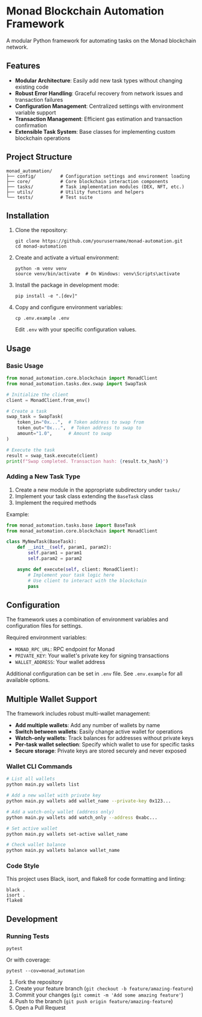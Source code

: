 # Monad Blockchain Automation Framework

A modular Python framework for automating tasks on the Monad blockchain network.

## Features

- **Modular Architecture**: Easily add new task types without changing existing code
- **Robust Error Handling**: Graceful recovery from network issues and transaction failures
- **Configuration Management**: Centralized settings with environment variable support
- **Transaction Management**: Efficient gas estimation and transaction confirmation
- **Extensible Task System**: Base classes for implementing custom blockchain operations

## Project Structure

```
monad_automation/
├── config/         # Configuration settings and environment loading
├── core/           # Core blockchain interaction components
├── tasks/          # Task implementation modules (DEX, NFT, etc.)
├── utils/          # Utility functions and helpers
└── tests/          # Test suite
```

## Installation

1. Clone the repository:

   ```
   git clone https://github.com/yourusername/monad-automation.git
   cd monad-automation
   ```

2. Create and activate a virtual environment:

   ```
   python -m venv venv
   source venv/bin/activate  # On Windows: venv\Scripts\activate
   ```

3. Install the package in development mode:

   ```
   pip install -e ".[dev]"
   ```

4. Copy and configure environment variables:
   ```
   cp .env.example .env
   ```
   Edit `.env` with your specific configuration values.

## Usage

### Basic Usage

```python
from monad_automation.core.blockchain import MonadClient
from monad_automation.tasks.dex.swap import SwapTask

# Initialize the client
client = MonadClient.from_env()

# Create a task
swap_task = SwapTask(
    token_in="0x...",  # Token address to swap from
    token_out="0x...",  # Token address to swap to
    amount="1.0",      # Amount to swap
)

# Execute the task
result = swap_task.execute(client)
print(f"Swap completed. Transaction hash: {result.tx_hash}")
```

### Adding a New Task Type

1. Create a new module in the appropriate subdirectory under `tasks/`
2. Implement your task class extending the `BaseTask` class
3. Implement the required methods

Example:

```python
from monad_automation.tasks.base import BaseTask
from monad_automation.core.blockchain import MonadClient

class MyNewTask(BaseTask):
    def __init__(self, param1, param2):
        self.param1 = param1
        self.param2 = param2

    async def execute(self, client: MonadClient):
        # Implement your task logic here
        # Use client to interact with the blockchain
        pass
```

## Configuration

The framework uses a combination of environment variables and configuration files for settings.

Required environment variables:

- `MONAD_RPC_URL`: RPC endpoint for Monad
- `PRIVATE_KEY`: Your wallet's private key for signing transactions
- `WALLET_ADDRESS`: Your wallet address

Additional configuration can be set in `.env` file. See `.env.example` for all available options.

## Multiple Wallet Support

The framework includes robust multi-wallet management:

- **Add multiple wallets**: Add any number of wallets by name
- **Switch between wallets**: Easily change active wallet for operations
- **Watch-only wallets**: Track balances for addresses without private keys
- **Per-task wallet selection**: Specify which wallet to use for specific tasks
- **Secure storage**: Private keys are stored securely and never exposed

### Wallet CLI Commands

```bash
# List all wallets
python main.py wallets list

# Add a new wallet with private key
python main.py wallets add wallet_name --private-key 0x123...

# Add a watch-only wallet (address only)
python main.py wallets add watch_only --address 0xabc...

# Set active wallet
python main.py wallets set-active wallet_name

# Check wallet balance
python main.py wallets balance wallet_name
```

### Code Style

This project uses Black, isort, and flake8 for code formatting and linting:

```
black .
isort .
flake8
```

## Development

### Running Tests

```
pytest
```

Or with coverage:

```
pytest --cov=monad_automation
```

1. Fork the repository
2. Create your feature branch (`git checkout -b feature/amazing-feature`)
3. Commit your changes (`git commit -m 'Add some amazing feature'`)
4. Push to the branch (`git push origin feature/amazing-feature`)
5. Open a Pull Request
